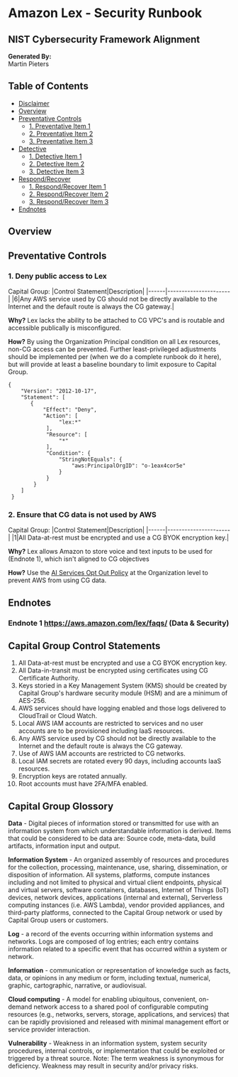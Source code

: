 

# Amazon Lex - Security Runbook <!-- omit in toc -->
## NIST Cybersecurity Framework Alignment <!-- omit in toc -->

**Generated By:**  
Martin Pieters 

## Table of Contents <!-- omit in toc -->
- [Disclaimer](#disclaimer)
- [Overview](#overview)
- [Preventative Controls](#preventative-controls)
  - [1. Preventative Item 1](#1-preventative-item-1)
  - [2. Preventative Item 2](#2-preventative-item-2)
  - [3. Preventative Item 3](#3-preventative-item-3)
- [Detective](#detective)
  - [1. Detective Item 1](#1-detective-item-1)
  - [2. Detective Item 2](#2-detective-item-2)
  - [3. Detective Item 3](#3-detective-item-3)
- [Respond/Recover](#respondrecover)
  - [1. Respond/Recover Item 1](#1-respondrecover-item-1)
  - [2. Respond/Recover Item 2](#2-respondrecover-item-2)
  - [3. Respond/Recover Item 3](#3-respondrecover-item-3)
- [Endnotes](#endnotes)

## Overview

## Preventative Controls
### 1. Deny public access to Lex
Capital Group:
|Control Statement|Description|
|------|----------------------|
|6|Any AWS service used by CG should not be directly available to the Internet and the default route is always the CG gateway.|

**Why?** Lex lacks the ability to be attached to CG VPC's and is routable and accessible publically is misconfigured. 

**How?** By using the Organization Principal condition on all Lex resources, non-CG access can be prevented. Further least-privileged adjustments should be implemented per (when we do a complete runbook do it here), but will provide at least a baseline boundary to limit exposure to Capital Group.
```
{
    "Version": "2012-10-17",
    "Statement": [
       {
           "Effect": "Deny",
           "Action": [
                "lex:*"
            ],
            "Resource": [
                "*"
            ],
            "Condition": {
                "StringNotEquals": {
                    "aws:PrincipalOrgID": "o-1eax4cor5e"
                }
            }
        }
    ]
 }
```

### 2. Ensure that CG data is not used by AWS
Capital Group:
|Control Statement|Description|
|------|----------------------|
|1|All Data-at-rest must be encrypted and use a CG BYOK encryption key.|

**Why?** Lex allows Amazon to store voice and text inputs to be used for (Endnote 1), which isn't aligned to CG objectives

**How?**
Use the [AI Services Opt Out Policy](https://docs.aws.amazon.com/organizations/latest/userguide/orgs_manage_policies_ai-opt-out.html) at the Organization level to prevent AWS from using CG data. 

## Endnotes
### Endnote 1 https://aws.amazon.com/lex/faqs/ (Data & Security)

## Capital Group Control Statements
1. All Data-at-rest must be encrypted and use a CG BYOK encryption key.
2. All Data-in-transit must be encrypted using certificates using CG Certificate Authority.
3. Keys storied in a Key Management System (KMS) should be created by Capital Group's hardware security module (HSM) and are a minimum of AES-256.
4. AWS services should have logging enabled and those logs delivered to CloudTrail or Cloud Watch.
5. Local AWS IAM accounts are restricted to services and no user accounts are to be provisioned including IaaS resources.
6. Any AWS service used by CG should not be directly available to the Internet and the default route is always the CG gateway.
7. Use of AWS IAM accounts are restricted to CG networks.
8. Local IAM secrets are rotated every 90 days, including accounts IaaS resources.
9. Encryption keys are rotated annually.
10. Root accounts must have 2FA/MFA enabled.

## Capital Group Glossory 
**Data** - Digital pieces of information stored or transmitted for use with an information system from which understandable information is derived. Items that could be considered to be data are: Source code, meta-data, build artifacts, information input and output.  
 
**Information System** - An organized assembly of resources and procedures for the collection, processing, maintenance, use, sharing, dissemination, or disposition of information. All systems, platforms, compute instances including and not limited to physical and virtual client endpoints, physical and virtual servers, software containers, databases, Internet of Things (IoT) devices, network devices, applications (internal and external), Serverless computing instances (i.e. AWS Lambda), vendor provided appliances, and third-party platforms, connected to the Capital Group network or used by Capital Group users or customers.

**Log** - a record of the events occurring within information systems and networks. Logs are composed of log entries; each entry contains information related to a specific event that has occurred within a system or network.

**Information** - communication or representation of knowledge such as facts, data, or opinions in any medium or form, including textual, numerical, graphic, cartographic, narrative, or audiovisual. 

**Cloud computing** - A model for enabling ubiquitous, convenient, on-demand network access to a shared pool of configurable computing resources (e.g., networks, servers, storage, applications, and services) that can be rapidly provisioned and released with minimal management effort or service provider interaction.

**Vulnerability**  - Weakness in an information system, system security procedures, internal controls, or implementation that could be exploited or triggered by a threat source. Note: The term weakness is synonymous for deficiency. Weakness may result in security and/or privacy risks.
